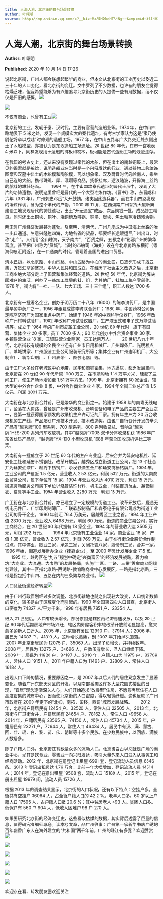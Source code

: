 ```yaml
---
title: 人海人潮，北京街的舞台场景转换
author: 叶曙明
source: http://mp.weixin.qq.com/s?__biz=MzA5MDkxNTA4Ng==&amp;mid=2454910128&amp;idx=1&amp;sn=f315d1bbfa109a542fe030e012cce69c&amp;chksm=87a23cd1b0d5b5c7c8bbfbc50e63a0f7c0278a0a21bddb92aa737b2e0cc938af9932e6e18718#rd
---
```


# 人海人潮，北京街的舞台场景转换

**Author:** 叶曙明

**Published:** 2020 年 10 月 14 日 17:26

说起北京街，广州人都会联想起繁华的商业，但本文从北京街的工业历史以及近二三十年的人口变化，看北京街的变迁。文中罗列了不少数据，也许有的朋友会觉得枯燥乏味，但我希望能够为有兴趣追寻北京街历史的人提供一些有用数据，而不仅仅是怀旧的感慨。![](https://mmbiz.qpic.cn/mmbiz_png/Ljib4So7yuWgcicPx8bFickUKFDJhicIAzCHict6YNFmT9Jpee4hnJqtBhOVssNsibVHDwhdrstopJZuv6RgDmA9My9w/640?wx_fmt=png)

![](https://mmbiz.qpic.cn/mmbiz_png/Ljib4So7yuWgcicPx8bFickUKFDJhicIAzCHXprSqqktXN2OlLk7WTFGmFgdQcauiaSQ7b0ZE3iccuI0DNIklyoSTX3w/640?wx_fmt=png)

不仅有商业，也曾有工业![](https://mmbiz.qpic.cn/mmbiz_png/Ljib4So7yuWgcicPx8bFickUKFDJhicIAzCHict6YNFmT9Jpee4hnJqtBhOVssNsibVHDwhdrstopJZuv6RgDmA9My9w/640?wx_fmt=png)

北京街的工业，发轫于秦、汉时代，主要有官营的造船业等。1974 年，在中山四路地表下 5 米之处，发现一个规模宏大的秦代遗址，有考古学家认为这是“秦乃使尉佗将卒以戍越”时修建的造船工场。1977 年，在中山五路与广大路交汇处东侧出土了木船模型，亦被认为是东汉造船工场遗址。20 世纪 80 年代，在市一宫地表 4 米以下，同样发现用于造船的滑板和枕木，极可能是古代造船工场的残迹遗存。

在我国的考古史上，还从来没有发现过秦代的木船，但在出土的南越铜鼓上，最常见的图案就是船纹，说明造船业在当时是一个兴旺发达的行业。通过器物上的纹饰图案和汉墓中出土的木船模和陶船模，可以想象秦、汉及两晋时代的岭南人，乘坐自己造的大船，携带珠玑、犀、玳瑁等商品，扬帆挂席，逐浪随波，开辟海上丝路的航线的雄壮场面。       1994 年，在中山四路秦代遗址的晋代土层中，发现了大片的冶铸遗物，说明这里曾经是晋代的一个大型冶炼作坊。《晋书》称，东晋咸和六年（331 年），广州刺史邓岳“大开鼓铸，诸夷因此造兵器”。而在中山四路发现的冶炼作坊，当为这个年代的产物。2000 年 11 月，在西湖路广州百货大厦新翼建设工地发现唐代的铸钱遗址，出土“开元通宝”成品、次品铜钱一批，成品铸工精良。同时还出土铜块、铜叶、浇铜槽及喊锅、铜渣、炭块、焦土粒等冶铸残余物。

两宋时广州经济发展甚为蓬勃。及至明、清两代，广州几度成为中国海上丝路的唯一出口通道。生意兴隆达四海，内地各省的货品，都要经长途贩运至广州出口，时称“走广”。人们用“金山珠海，天子南库”、“百货之肆，五都之市”形容广州的繁华富庶，甚至把广州称为“货城”。当时的市舶司（海关）设在今北京南路东横街（粤海仰忠汇附近），在一口通商的时代，管理着全国的进出口贸易。

清末民初，以北京路、中山四路、中山五路为中心的商业区，已逐步形成千店云集，万货汇萃的盛况。中华人民共和国成立，在经历了社会主义改造之后，北京街工商业绝大部分走上了国营和集体经营的道路。20 世纪 50 年代，北京街为解决困难户的生活，创办了一些加工性质的社、组，为其他厂、社加工生产零部件。1978 年，街内有“一社、一队、七大工场、三十三个组”，职工人数达 1700 多人。

北京街有一批著名企业。创办于明万历二十八年（1600）的陈李济药厂，是中国最早的中药厂之一，1956 年组建成陈李济联合药厂；1980 年，中国药材公司确定陈李济药厂为国家重点中药厂。始建于 1946 年的中西科学仪器厂，1966 年改称广州材料试验厂，1982 年改称广州试验仪器厂，生产液压式和电子式万能试验机等。成立于 1964 年的广州市皮革工业公司，20 世纪 80 年代时，旗下有国营、集体企业 20 多家，员工 7000 多人；90 年代创办中外合资企事业 30 家、乡镇联营企业 18 家、工贸联营企业两家，员工达两万人。       20 世纪八九十年代，北京街较有规模的全民企业还有广州市日用机械厂、广州焊条厂、光明糕点厂、羊城饼家、广州服装工业公司服装研究所等；集体企业有广州速印机厂、大公制盒厂、新华印刷厂、广州表带厂、图强电器厂等。

由于工厂大多设在老城区中心地带，民宅和商铺密集，地方逼仄，缺乏发展空间，北京街在 20 世纪 90 年代斥资 1000 万元，在市郊购地 1.14 万平方米，建起了三间工厂，使生产场地增加至 1.51 万平方米。1999 年，北京街拥有 80 家企业，较大型的中外合作企业 8 家，中外合作商业企业 4 家。1994 年全街工业总产值 1.5 亿元，利润 2001 万元。

大南街在与北京街合并前，已是繁华的商业街之一。始建于 1958 年的南粤无线电厂，坐落在大南路，曾经是广州市收录机、音响设备和电子产品的主要生产企业之一，是第一批获得国家颁发的收录机生产许可证的厂家。拥有年生产力 20 万台收录机的生产线，产品屡获广州技术开发、技术改造奖。由该厂自行设计开发的拳头产品有“越秀牌”100 型系列、700 型系列、800 系列收录机、音响及“越秀牌”HES-200 系列汽车收放机。其中“越秀牌”700B 双卡分体收录机获 1986 年广东省优质产品奖，“越秀牌”YX-100 小型收录机 1988 年获全国收录机评比二等奖。

大南街有一批成立于 20 世纪 60 年代的生产专业组，后来合并为延安电机社、延安化工社和延安不锈钢社。改革开放后，越秀区成立街道工业公司，把 13 个社合并为延安油漆厂、越秀不锈钢厂、永发装潢五金厂和延安商标铭牌厂。1994 年，工业公司的产值近 1.5 亿元，营业收入 2.53 亿元，利润 532 万元。街道的大南商业贸易公司，属下单位有 15 家，1994 年营业收入达 4010 万元，利润 15 万元。街道劳动服务公司属下单位以经营装饰材料、机电五金、时装百货为主，兼营制衣、皮具等手工业。1994 年营业收入 2280 万元，利润 15 万元。

广卫街在与北京街合并前，亦已建立了一定规模的街道工业。改革开放后，启通无线电元件厂、广华印刷制簿厂、广联软胶制品厂和森泰电子有限公司成为街道工业公司的骨干企业。1990 年创汇 76.4 万美元，居越秀区工业之首。1994 年工业产值 2300 万元，营业收入 6498 万元，利润 60 万元。街道的商业贸易公司，实行工商结合，在 20 世纪 90 年代拥有 18 家企业，1994 年的营业收入达 3505 万元，利润 292 万元。       1994 年北京街有工业企业 14 家，商业企业 18 家，产值 1.38 亿元，营业收入 2.57 亿元，利润 769 万元。由于推行街企业股份合作制试点，其中停业、歇业三家，承包三家，关闭托管八家，股份制三家，合并一家。1996 年始，街道发展新办企业（挂靠企业），至 2000 年累计发展企业 715 家。       1995 年，越秀区在“九五”规划中确定“兴商富区”的经济发展战略，着力构筑“大商业、大流通、大市场”的发展格局，实施“一区、一路、三带”黄金商业网规划建设，其中一区指北京路-西湖路-教育路商业中心发展区，一路是指北京路，三带是指包括中山四、五路在内的三条繁华商业带。 ![](https://mmbiz.qpic.cn/mmbiz_png/Ljib4So7yuWgcicPx8bFickUKFDJhicIAzCH37P6b2K7KIc5RlldtDgicicNhaKOXzfS6StxibJdoTWecCfW5RVibMsVvQ/640?wx_fmt=png)

人口见证街道经济转型![](https://mmbiz.qpic.cn/mmbiz_jpg/PJWG74pLsMZDjBZnX1cNvNnOAnqmW9z3G3x7qZtwMXvZxzLPuNpR7vlcjpcFku9UyXu7xQnxAjAr2VkGLQC9DQ/640)

由于广州行政区划经过多次调整，北京街辖地也随之出现较大改变，人口统计数值的变化，较多是由于区域变化而引起的。1990 年全国第四次人口普查，北京街人口密度为 74327 人/平方千米。1998 年有居民 7851 户、23354 人。

进入 21 世纪后，人口有较快增长，部分原因是辖区内经济高速发展，以及 20 世纪 90 年代后期房地产市场兴旺，辖区内房屋容积率较改革开放前明显提高，愈来愈多的新人口迁入。2005 年，北京街有居民 12990 户、37914 人；2006 年，居民为 14687 户、41819 人。这种增长趋势，到 2007 年开始掉头回落。       2007 年北京街居民为 12075 户、35069 人，出现了负增长，并持续数年。2008 年，居民为 13275 户、34696 人，户数虽有增长，但人口继续下降。2009 年，居民为 11820 户、34187 人。2010 年，户籍人口为 11975 户、33709 人，常住人口 19151 人。2011 年户籍人口为 11493 户、32809 人，常住人口 16184 人。

出现人口下降的情况，重要原因之一，是 2007 年以后人们的居住观念发生了显著变化。随着广州东部天河区的开发，以及南部番禺区许多大型花园式楼盘的出现，“宜居”观念逐渐深入人心，人们开始追求“改善型”住房，不愿意再居住在人口高度密集的城市中心，因而使北京街的人口密度，得以轻微纾缓。这也反映了广州市政府在 2000 年定下的“北抑，南拓，东移，西调”城市发展战略。       2012 年，北京街户籍居民有 12454 户、32520 人，常住人口 22505 人。2013 年，北京街与广卫街合并，户籍居民有 24654 户、78162 人，常住人口 49658 人。2014 年，户籍居民有 23565 户、74150 人，常住人口 45734 人。2015 年，户籍居民有 23271 户，72644 人，常住人口 46434 人。居民中有汉、满、蒙古、回、壮、瑶、白、黎、苗、仫、朝鲜等十多个民族。在少数民族中，以回族、满族人数居多。

除了户籍人口外，北京街还有数量众多的流动人口。北京街自古以来就是广州的商业中心，尤其是饮食业、零售业一向兴旺发达，吸引大量外来人口进入从事务工和经商活动。2012 年，北京街在册登记出租屋 6991 套，登记流动人员信息 6546 条。2013 年登记出租屋达 1.76 万套，比前一年大幅增加，登记流动人员 14514 人；2014 年，登记在册出租屋 19508 套，流动人口 15189 人。2015 年，登记在册出租屋 19979 间，流动人员 15726 人。

根据 2013 年的调查结果显示，北京街的人口状况，还有以下特点：空挂户多。全街共有空挂户 36064 人，占全街户籍人口的 42.2 %。老年人口多。60 岁以上户籍人口 17595 人，占户籍人口数 20.6 %；其中独居老人 493 人。贫困人口多。低保户有 560 户 904 人，低收入困难户 98 户 270 人。

如果要研究北京街的经济变迁史，这些看似枯燥的数据，其实背后透露了巨量的信息，值得研究者细细琢磨。读本号文章，品广州往事：广州第一家新华书店广绣的百年幽香广东人在海外建立的“共和国”两千年前，广州的珠江有多宽？欢迎赞赏![](https://mmbiz.qpic.cn/mmbiz_jpg/PJWG74pLsMZDjBZnX1cNvNnOAnqmW9z34D9FJvYlhhWxmia9rM6VF6icKEiaLqddjibCbG2CptpiaLg9rzd2fcL7M8A/640)

![](https://mmbiz.qpic.cn/mmbiz_jpg/PJWG74pLsMZDjBZnX1cNvNnOAnqmW9z3HL6bNlS8WRJk25aJeRIOmCqPzZwTpib5yv4Z8uyAaKvNnC0B6rxGVcg/640)

![](https://mmbiz.qpic.cn/mmbiz_jpg/PJWG74pLsMZDjBZnX1cNvNnOAnqmW9z3DnxgchYh4E768JHhNFUjxaGn0h0hDDpVgYeib0l6U9mDkfT7wLpyia6w/640)

![](https://mmbiz.qpic.cn/mmbiz_png/Ljib4So7yuWgcicPx8bFickUKFDJhicIAzCHict6YNFmT9Jpee4hnJqtBhOVssNsibVHDwhdrstopJZuv6RgDmA9My9w/640?wx_fmt=png)

![](https://mmbiz.qpic.cn/mmbiz_png/Ljib4So7yuWgcicPx8bFickUKFDJhicIAzCH37P6b2K7KIc5RlldtDgicicNhaKOXzfS6StxibJdoTWecCfW5RVibMsVvQ/640?wx_fmt=png)

![](https://mmbiz.qpic.cn/mmbiz_jpg/PJWG74pLsMZDjBZnX1cNvNnOAnqmW9z3ASwdIic0j4GwnqDCA3oW0fRiaP4ic1kW15ckr0pW63pgpHbDhqbafiaURw/640)

欢迎点在看、转发朋友圈欢迎关注
